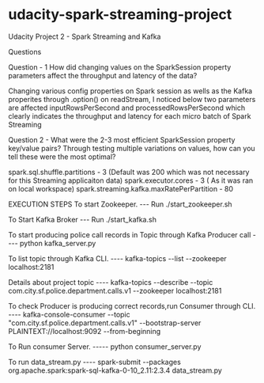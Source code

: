 # udacity-spark-streaming-project
Udacity Project 2 - Spark Streaming and Kafka

Questions

Question - 1 How did changing values on the SparkSession property parameters affect the throughput and latency of the data?

Changing various config properties on Spark session as wells as the Kafka properites through .option() on readStream, I noticed below two parameters are affected               inputRowsPerSecond and processedRowsPerSecond 
which clearly indicates the throughput and latency for each micro batch of Spark Streaming

Question 2 - What were the 2-3 most efficient SparkSession property key/value pairs? Through testing multiple variations on values, how can you tell these were the most optimal?

spark.sql.shuffle.partitions - 3 (Default was 200 which was not necessary for this Streaming applicaiton data)
spark.executor.cores - 3 ( As it was ran on local workspace)
spark.streaming.kafka.maxRatePerPartition - 80




EXECUTION STEPS 
To start Zookeeper. --- 
Run ./start_zookeeper.sh

To Start Kafka Broker ---
Run ./start_kafka.sh


To start producing police call records in Topic through Kafka Producer call  ----
python kafka_server.py 

To list topic through Kafka CLI. ----
kafka-topics --list --zookeeper localhost:2181

Details about project topic  ----
kafka-topics --describe --topic com.city.sf.police.department.calls.v1 --zookeeper localhost:2181


To check Producer is producing correct records,run Consumer through CLI. ----
kafka-console-consumer --topic "com.city.sf.police.department.calls.v1" --bootstrap-server PLAINTEXT://localhost:9092 --from-beginning

To Run consumer Server. ----- python consumer_server.py

To run data_stream.py ----
spark-submit --packages org.apache.spark:spark-sql-kafka-0-10_2.11:2.3.4 data_stream.py
